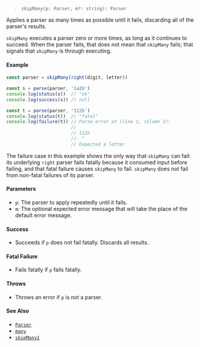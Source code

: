 <!--
 Copyright (c) 2020 Thomas J. Otterson
 
 This software is released under the MIT License.
 https://opensource.org/licenses/MIT
-->

> `skipMany(p: Parser, m?: string): Parser`

Applies a parser as many times as possible until it fails, discarding all of the parser's results.

`skipMany` executes a parser zero or more times, as long as it continues to succeed. When the parser fails, that does not mean that `skipMany` fails; that signals that `skipMany` is through executing.

#### Example

```javascript
const parser = skipMany(right(digit, letter))

const s = parse(parser, '1a2b')
console.log(status(s))  // "ok"
console.log(success(s)) // null

const t = parse(parser, '112b')
console.log(status(t))  // "fatal"
console.log(failure(t)) // Parse error at (line 1, column 2):
                        //
                        // 112b
                        //  ^
                        // Expected a letter
```

The failure case in this example shows the only way that `skipMany` can fail: its underlying `right` parser fails fatally because it consumed input before failing, and that fatal failure causes `skipMany` to fail. `skipMany` does not fail from non-fatal failures of its parser.

#### Parameters

* `p`: The parser to apply repeatedly until it fails.
* `m`: The optional expected error message that will take the place of the default error message.

#### Success

* Succeeds if `p` does not fail fatally. Discards all results.

#### Fatal Failure

* Fails fatally if `p` fails fatally.

#### Throws

* Throws an error if `p` is not a parser.

#### See Also

* [`Parser`](../types/parser.md)
* [`many`](many.md)
* [`skipMany1`](skipmany1.md)